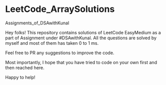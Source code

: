 # LeetCode_ArraySolutions
Assignments_of_DSAwithKunal

Hey folks!
This repository contains solutions of LeetCode EasyMedium as a part of Assignment under #DSAwithKunal.
All the questions are solved by myself and most of them has taken 0 to 1 ms. 

Feel free to PR any suggestions to improve the code.

Most importantly, I hope that you have tried to code on your own first and then reached here.

Happy to help!


